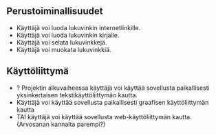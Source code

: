 ## Perustoiminallisuudet
* Käyttäjä voi luoda lukuvinkin internetlinkille.
* Käyttäjä voi luoda lukuvinkin kirjalle.
* Käyttäjä voi selata lukuvinkkejä.
* Käyttäjä voi muokata lukuvinkkiä.

## Käyttöliittymä
* ? Projektin alkuvaiheessa käyttäjä voi käyttää sovellusta paikallisesti yksinkertaisen tekstikäyttöliittymän kautta.
* Käyttäjä voi käyttää sovellusta paikallisesti graafisen käyttöliittymän kautta
* TAI käyttäjä voi käyttää sovellusta web-käyttöliittymän kautta. (Arvosanan kannalta parempi?)